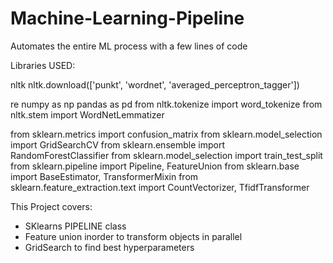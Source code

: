 # Machine-Learning-Pipeline

Automates the entire ML process with a few lines of code

Libraries USED:

nltk
nltk.download(['punkt', 'wordnet', 'averaged_perceptron_tagger'])

re
numpy as np
pandas as pd
from nltk.tokenize import word_tokenize
from nltk.stem import WordNetLemmatizer

from sklearn.metrics import confusion_matrix
from sklearn.model_selection import GridSearchCV
from sklearn.ensemble import RandomForestClassifier
from sklearn.model_selection import train_test_split
from sklearn.pipeline import Pipeline, FeatureUnion
from sklearn.base import BaseEstimator, TransformerMixin
from sklearn.feature_extraction.text import CountVectorizer, TfidfTransformer

This Project covers:
- SKlearns PIPELINE class
- Feature union inorder to transform objects in parallel
- GridSearch to find best hyperparameters

